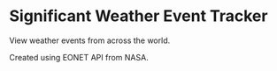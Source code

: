 # Significant Weather Event Tracker

View weather events from across the world.

Created using EONET API from NASA.
